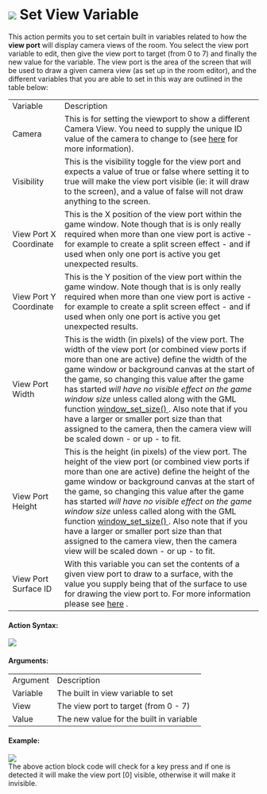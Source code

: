 #  ![](https://gms.magecorn.com/Manual/assets/Images/Scripting_Reference/Drag_And_Drop/Reference/Cameras/i_Cameras_Set_View_Variable.png) Set View Variable

This action permits you to set certain built in variables related to how
the **view port** will display camera views of the room. You select the
view port variable to edit, then give the view port to target (from 0 to
7) and finally the new value for the variable. The view port is the area
of the screen that will be used to draw a given camera view (as set up
in the room editor), and the different variables that you are able to
set in this way are outlined in the table below:

|                          |                                                                                                                                                                                                                                                                                                                                                                                                                                                                                                                                                                                                                                                               |
|--------------------------|---------------------------------------------------------------------------------------------------------------------------------------------------------------------------------------------------------------------------------------------------------------------------------------------------------------------------------------------------------------------------------------------------------------------------------------------------------------------------------------------------------------------------------------------------------------------------------------------------------------------------------------------------------------|
| Variable                 | Description                                                                                                                                                                                                                                                                                                                                                                                                                                                                                                                                                                                                                                                   |
|  Camera                  | This is for setting the viewport to show a different Camera View. You need to supply the unique ID value of the camera to change to (see [here](../../../GameMaker_Language/GML_Reference/Cameras_And_Display/Cameras_And_Viewports/Cameras_And_View_Ports) for more information).                                                                                                                                                                                                                                                                                                                                                                        |
|  Visibility              | This is the visibility toggle for the view port and expects a value of true or false where setting it to true will make the view port visible (ie: it will draw to the screen), and a value of false will not draw anything to the screen.                                                                                                                                                                                                                                                                                                                                                                                                                    |
|  View Port X Coordinate  | This is the X position of the view port within the game window. Note though that is is only really required when more than one view port is active - for example to create a split screen effect - and if used when only one port is active you get unexpected results.                                                                                                                                                                                                                                                                                                                                                                                       |
|  View Port Y Coordinate  | This is the Y position of the view port within the game window. Note though that is is only really required when more than one view port is active - for example to create a split screen effect - and if used when only one port is active you get unexpected results.                                                                                                                                                                                                                                                                                                                                                                                       |
|  View Port Width         | This is the width (in pixels) of the view port. The width of the view port (or combined view ports if more than one are active) define the width of the game window or background canvas at the start of the game, so changing this value after the game has started *will have no visible effect on the game window size* unless called along with the GML function [ window_set_size() ](../../../GameMaker_Language/GML_Reference/Cameras_And_Display/The_Game_Window/window_set_size) . Also note that if you have a larger or smaller port size than that assigned to the camera, then the camera view will be scaled down - or up - to fit.         |
|  View Port Height        | This is the height (in pixels) of the view port. The height of the view port (or combined view ports if more than one are active) define the height of the game window or background canvas at the start of the game, so changing this value after the game has started *will have no visible effect on the game window size* unless called along with the GML function [ window_set_size() ](../../../GameMaker_Language/GML_Reference/Cameras_And_Display/The_Game_Window/window_set_size) . Also note that if you have a larger or smaller port size than that assigned to the camera view, then the camera view will be scaled down - or up - to fit. |
|  View Port Surface ID    | With this variable you can set the contents of a given view port to draw to a surface, with the value you supply being that of the surface to use for drawing the view port to. For more information please see [here](../../../GameMaker_Language/GML_Reference/Cameras_And_Display/Cameras_And_Viewports/view_surface_id) .                                                                                                                                                                                                                                                                                                                             |

#### Action Syntax:

  
![](https://gms.magecorn.com/Manual/assets/Images/Scripting_Reference/Drag_And_Drop/Reference/Cameras/a_Cameras_Set_View_Variable.png)  

#### Arguments:

|          |                                         |
|----------|-----------------------------------------|
| Argument | Description                             |
| Variable | The built in view variable to set       |
| View     | The view port to target (from 0 - 7)    |
| Value    | The new value for the built in variable |

#### Example:

  
![](https://gms.magecorn.com/Manual/assets/Images/Scripting_Reference/Drag_And_Drop/Reference/Cameras/e_Cameras_Set_View_Variable.png)  
The above action block code will check for a key press and if one is
detected it will make the view port \[0\] visible, otherwise it will
make it invisible.
